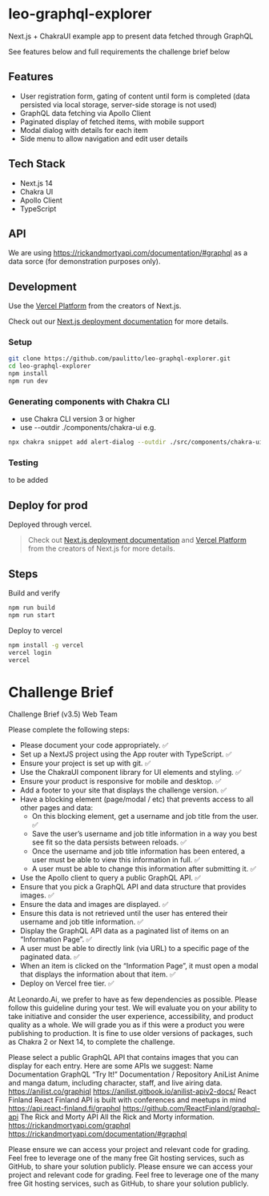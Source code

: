# leo-graphql-explorer
Next.js + ChakraUI example app to present data fetched through GraphQL

See features below and full requirements the challenge brief below

## Features
- User registration form, gating of content until form is completed
  (data persisted via local storage, server-side storage is not used)
- GraphQL data fetching via Apollo Client
- Paginated display of fetched items, with mobile support
- Modal dialog with details for each item
- Side menu to allow navigation and edit user details

## Tech Stack
- Next.js 14
- Chakra UI
- Apollo Client
- TypeScript

## API
We are using https://rickandmortyapi.com/documentation/#graphql as a data sorce
(for demonstration purposes only).

## Development

Use the [Vercel Platform](https://vercel.com/new?utm_medium=default-template&filter=next.js&utm_source=create-next-app&utm_campaign=create-next-app-readme) from the creators of Next.js.

Check out our [Next.js deployment documentation](https://nextjs.org/docs/app/building-your-application/deploying) for more details.

### Setup
```bash
git clone https://github.com/paulitto/leo-graphql-explorer.git
cd leo-graphql-explorer
npm install
npm run dev
```

### Generating components with Chakra CLI
- use Chakra CLI version 3 or higher
- use --outdir ./components/chakra-ui
e.g. 
```bash
npx chakra snippet add alert-dialog --outdir ./src/components/chakra-ui
```

### Testing
to be added

## Deploy for prod

Deployed through vercel.

> Check out [Next.js deployment documentation](https://nextjs.org/docs/app/building-your-application/deploying) and [Vercel Platform](https://vercel.com/new?utm_medium=default-template&filter=next.js&utm_source=create-next-app&utm_campaign=create-next-app-readme) from the creators of Next.js for more details.

## Steps
Build and verify
```bash
npm run build
npm run start
```
Deploy to vercel
```bash
npm install -g vercel
vercel login
vercel
```

# Challenge Brief

Challenge Brief (v3.5) Web Team

Please complete the following steps:
-	Please document your code appropriately. ✅
-	Set up a NextJS project using the App router with TypeScript. ✅
-	Ensure your project is set up with git. ✅
-	Use the ChakraUI component library for UI elements and styling. ✅
-	Ensure your product is responsive for mobile and desktop. ✅
-	Add a footer to your site that displays the challenge version. ✅
-	Have a blocking element (page/modal / etc) that prevents access to all other pages and data:
    -	On this blocking element, get a username and job title from the user. ✅
    -	Save the user’s username and job title information in a way you best see fit so the data persists between reloads. ✅
    -	Once the username and job title information has been entered, a user must be able to view this information in full. ✅
    -	A user must be able to change this information after submitting it. ✅
-	Use the Apollo client to query a public GraphQL API. ✅
-	Ensure that you pick a GraphQL API and data structure that provides images. ✅
-	Ensure the data and images are displayed. ✅
-	Ensure this data is not retrieved until the user has entered their username and job title information. ✅
-	Display the GraphQL API data as a paginated list of items on an “Information Page”. ✅
-	A user must be able to directly link (via URL) to a specific page of the paginated data. ✅
-	When an item is clicked on the “Information Page”, it must open a modal that displays the information about that item. ✅
-	Deploy on Vercel free tier. ✅

At Leonardo.Ai, we prefer to have as few dependencies as possible. Please follow this guideline during your test.
We will evaluate you on your ability to take initiative and consider the user experience, accessibility, and product quality as a whole. We will grade you as if this were a product you were publishing to production.
It is fine to use older versions of packages, such as Chakra 2 or Next 14, to complete the challenge.


Please select a public GraphQL API that contains images that you can display for each entry. Here are some APIs we suggest:
Name
Documentation
GraphQL “Try It!”
Documentation / Repository
AniList
Anime and manga datum, including character, staff, and live airing data.
https://anilist.co/graphiql 
https://anilist.gitbook.io/anilist-apiv2-docs/ 
React Finland
React Finland API is built with conferences and meetups in mind
https://api.react-finland.fi/graphql 
https://github.com/ReactFinland/graphql-api 
The Rick and Morty API
All the Rick and Morty information.
https://rickandmortyapi.com/graphql 
https://rickandmortyapi.com/documentation/#graphql 


Please ensure we can access your project and relevant code for grading. Feel free to leverage one of the many free Git hosting services, such as GitHub, to share your solution publicly. Please ensure we can access your project and relevant code for grading. Feel free to leverage one of the many free Git hosting services, such as GitHub, to share your solution publicly.
